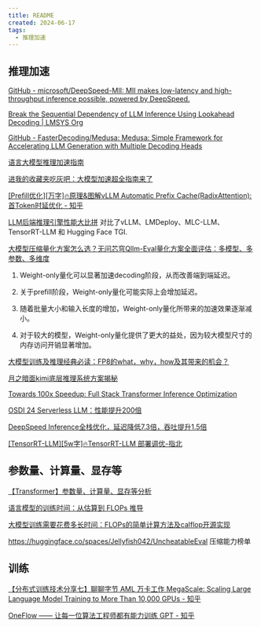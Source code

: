 ```yaml
---
title: README
created: 2024-06-17
tags:
  - 推理加速
---
```

## 推理加速

[GitHub - microsoft/DeepSpeed-MII: MII makes low-latency and high-throughput inference possible, powered by DeepSpeed.](https://github.com/microsoft/DeepSpeed-MII)

[Break the Sequential Dependency of LLM Inference Using Lookahead Decoding | LMSYS Org](https://lmsys.org/blog/2023-11-21-lookahead-decoding/)

[GitHub - FasterDecoding/Medusa: Medusa: Simple Framework for Accelerating LLM Generation with Multiple Decoding Heads](https://github.com/FasterDecoding/Medusa)

[语言大模型推理加速指南](https://mp.weixin.qq.com/s/B3TD2p_5HKoYkzzupLoUxQ)

[进我的收藏夹吃灰吧：大模型加速超全指南来了](https://mp.weixin.qq.com/s/4USwSMIiudFCdy9C5pN1dQ)


[[Prefill优化][万字]🔥原理&图解vLLM Automatic Prefix Cache(RadixAttention): 首Token时延优化 - 知乎](https://zhuanlan.zhihu.com/p/693556044)

[LLM后端推理引擎性能大比拼](https://mp.weixin.qq.com/s/dPd84P_VdKog8v2IcHDOrQ) 对比了vLLM、LMDeploy、MLC-LLM、TensorRT-LLM 和 Hugging Face TGI.

[大模型压缩量化方案怎么选？无问芯穹Qllm-Eval量化方案全面评估：多模型、多参数、多维度](https://mp.weixin.qq.com/s/BxMT1CZk35yMP8qnhoFNFw)
1. Weight-only量化可以显著加速decoding阶段，从而改善端到端延迟。
    
2. 关于prefill阶段，Weight-only量化可能实际上会增加延迟。
    
3. 随着批量大小和输入长度的增加，Weight-only量化所带来的加速效果逐渐减小。
    
4. 对于较大的模型，Weight-only量化提供了更大的益处，因为较大模型尺寸的内存访问开销显著增加。

[大模型训练及推理经典必读：FP8的what，why，how及其带来的机会？](https://mp.weixin.qq.com/s/Hyb04agEpGpwM4inn6CibA)


[月之暗面kimi底层推理系统方案揭秘](https://mp.weixin.qq.com/s/To97I4bU30fQssqkESTOGA)

[Towards 100x Speedup: Full Stack Transformer Inference Optimization](https://yaofu.notion.site/Towards-100x-Speedup-Full-Stack-Transformer-Inference-Optimization-43124c3688e14cffaf2f1d6cbdf26c6c)

[OSDI 24 Serverless LLM：性能提升200倍](https://mp.weixin.qq.com/s/DoxSI5M-jcdlSg000VEIng)

[DeepSpeed Inference全栈优化，延迟降低7.3倍，吞吐提升1.5倍](https://mp.weixin.qq.com/s/fvJaREiR6FGuwWBRFafvbw)

[[TensorRT-LLM][5w字]🔥TensorRT-LLM 部署调优-指北](https://zhuanlan.zhihu.com/p/699333691)

##  参数量、计算量、显存等

[【Transformer】参数量、计算量、显存等分析](https://mp.weixin.qq.com/s/zZh1CaeozXBffImxnBTPtg)

[语言模型的训练时间：从估算到 FLOPs 推导](https://zhuanlan.zhihu.com/p/646905171)

[大模型训练需要花费多长时间：FLOPs的简单计算方法及calflop开源实现](https://mp.weixin.qq.com/s/nB-ldVgWJTJhwI-f7rO7IQ)

https://huggingface.co/spaces/Jellyfish042/UncheatableEval
压缩能力榜单

## 训练


[【分布式训练技术分享七】聊聊字节 AML 万卡工作 MegaScale: Scaling Large Language Model Training to More Than 10,000 GPUs - 知乎](https://zhuanlan.zhihu.com/p/684619370)

[OneFlow —— 让每一位算法工程师都有能力训练 GPT - 知乎](https://zhuanlan.zhihu.com/p/371499074?utm_psn=1749361005107462144)
